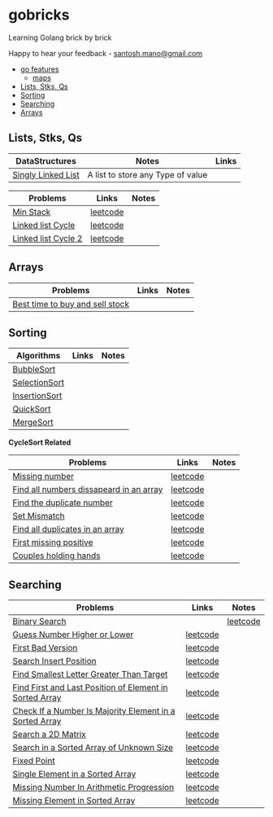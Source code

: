 # gobricks
Learning Golang brick by brick

Happy to hear your feedback - santosh.mano@gmail.com

* [go features](#go-features)
    * [maps](#maps)
* [Lists, Stks, Qs](#Lists) 
* [Sorting](#Sorting)
* [Searching](#searching)
* [Arrays](#Arrays)

## Lists, Stks, Qs

| DataStructures | Notes | Links |
|----------|-------|-------|
|[Singly Linked List](https://github.com/santoshmano/gobricks/blob/main/lists/singly_linked_list/singly_linked_list.go) | A list to store any Type of value | []() | 

| Problems | Links | Notes |
|----------|-------|-------|
|[Min Stack](https://github.com/santoshmano/gobricks/blob/main/lists/min_stack.go) | [leetcode](https://leetcode.com/problems/min-stack/) | | 
|[Linked list Cycle](https://github.com/santoshmano/gobricks/blob/main/lists/linked_list_cycle.go) | [leetcode](https://leetcode.com/problems/linked-list-cycle/) | |
|[Linked list Cycle 2](https://github.com/santoshmano/gobricks/blob/main/lists/linked_list_cycle_ii.go) | [leetcode](https://leetcode.com/problems/linked-list-cycle-ii/) | |


## Arrays

| Problems | Links | Notes |
|----------|-------|-------|
|[Best time to buy and sell stock](https://github.com/santoshmano/gobricks/blob/main/arrays/best_time_to_buy_and_sell_stock.go) |[]() | |

## Sorting
| Algorithms | Links | Notes |
| --------|----------| ---------|
|[BubbleSort](https://github.com/santoshmano/gobricks/blob/main/sorting/bubble_sort.go) | []() | |
|[SelectionSort](https://github.com/santoshmano/gobricks/blob/main/sorting/selection_sort.go) | []() | |
|[InsertionSort](https://github.com/santoshmano/gobricks/blob/main/sorting/insertion_sort.go) | []() | |
|[QuickSort](https://github.com/santoshmano/gobricks/blob/main/sorting/quick_sort.go) | []() | |
|[MergeSort](https://github.com/santoshmano/gobricks/blob/main/sorting/merge_sort.go) | []() | |

**CycleSort Related**

| Problems | Links | Notes |
|----------|-------|-------|
|[Missing number](https://github.com/santoshmano/gobricks/blob/main/sorting/missing_number.go) | [leetcode](https://leetcode.com/problems/missing-number/) | | 
|[Find all numbers dissapeard in an array](https://github.com/santoshmano/gobricks/blob/main/sorting/find_all_numbers_dissapeared_in_an_array.go) | [leetcode](https://leetcode.com/problems/find-all-numbers-disappeared-in-an-array/) | | 
|[Find the duplicate number ](https://github.com/santoshmano/gobricks/blob/main/sorting/find_the_duplicate_number.go) | [leetcode](https://leetcode.com/problems/find-the-duplicate-number/) |  |
|[Set Mismatch](https://github.com/santoshmano/gobricks/blob/main/sorting/set_mismatch.go) | [leetcode](https://leetcode.com/problems/set-mismatch/) | |
|[Find all duplicates in an array](https://github.com/santoshmano/gobricks/blob/main/sorting/find_all_duplicates_in_an_array.go) | [leetcode](https://leetcode.com/problems/find-all-duplicates-in-an-array/) | |
|[First missing positive](https://github.com/santoshmano/gobricks/blob/main/sorting/first_missing_positive.go) | [leetcode](https://leetcode.com/problems/first-missing-positive/) | |
|[Couples holding hands](https://github.com/santoshmano/gobricks/blob/main/sorting/couples_holding_hands.go) | [leetcode](https://leetcode.com/problems/couples-holding-hands/) | |

## Searching

| Problems | Links | Notes |
|----------|-------|-------|
|[Binary Search](https://github.com/santoshmano/gobricks/blob/main/searching/binary_search.go) | | [leetcode](https://leetcode.com/problems/binary-search/) | |
|[Guess Number Higher or Lower](https://github.com/santoshmano/gobricks/blob/main/searching/guess_num_higher_lower.go) | [leetcode](https://leetcode.com/problems/guess-number-higher-or-lower/) | |
|[First Bad Version](https://github.com/santoshmano/gobricks/blob/main/searching/first_bad_version.go) | [leetcode](https://leetcode.com/problems/first-bad-version/) | |
|[Search Insert Position](https://github.com/santoshmano/gobricks/blob/main/searching/search_insert_position.go) | [leetcode](https://leetcode.com/problems/search-insert-position/) | |
|[Find Smallest Letter Greater Than Target](https://github.com/santoshmano/gobricks/blob/main/searching/find_smallest_letter_greater_than_target.go) | [leetcode](https://leetcode.com/problems/find-smallest-letter-greater-than-target) | |
|[Find First and Last Position of Element in Sorted Array](https://github.com/santoshmano/gobricks/blob/main/searching/find_first_and_last_position_of_element_in_sorted_array.go) | [leetcode](https://leetcode.com/problems/find-first-and-last-position-of-element-in-sorted-array) | |
|[Check If a Number Is Majority Element in a Sorted Array](https://github.com/santoshmano/gobricks/blob/main/searching/check_if_a_number_is_majority_element_in_a_sorted_array.go) | [leetcode](https://leetcode.com/problems/check-if-a-number-is-majority-element-in-a-sorted-array) | |
|[Search a 2D Matrix](https://github.com/santoshmano/gobricks/blob/main/searching/search_a_2D_matrix.go) | [leetcode](https://leetcode.com/problems/search-a-2d-matrix) | |
|[Search in a Sorted Array of Unknown Size](https://github.com/santoshmano/gobricks/blob/main/searching/search_a_sorted_array_of_unknown_size.go) | [leetcode](https://leetcode.com/problems/search-in-a-sorted-array-of-unknown-size) | |
|[Fixed Point](https://github.com/santoshmano/gobricks/blob/main/searching/fixed_point.go) | [leetcode](https://leetcode.com/problems/fixed-point) | |
|[Single Element in a Sorted Array](https://github.com/santoshmano/gobricks/blob/main/searching/) | [leetcode](https://leetcode.com/problems/single-element-in-a-sorted-array) | |
|[Missing Number In Arithmetic Progression](https://github.com/santoshmano/gobricks/blob/main/searching/missing_number_in_arithmetic_progression.go) | [leetcode](https://leetcode.com/problems/missing-number-in-arithmetic-progression) | |
|[Missing Element in Sorted Array](https://github.com/santoshmano/gobricks/blob/main/searching/missing_element_in_sorted_array.go) | [leetcode](https://leetcode.com/problems/missing-element-in-sorted-array) | |
